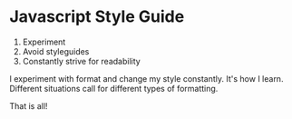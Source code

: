 # Javascript Style Guide

1. Experiment
2. Avoid styleguides
3. Constantly strive for readability

I experiment with format and change my style constantly. It's how I learn. Different situations call for different types of formatting.

That is all!